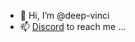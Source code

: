 - 👋 Hi, I’m @deep-vinci
- 📫 [Discord](discordapp.com/users/808612605689069628) to reach me ...


<!---- 👀 I’m interested in ...
- 🌱 I’m currently learning ...
- 💞️ I’m looking to collaborate on ...
- 😄 Pronouns: ...
- ⚡ Fun fact: ...

deep-vinci/deep-vinci is a ✨ special ✨ repository because its `README.md` (this file) appears on your GitHub profile.
You can click the Preview link to take a look at your changes.
--->
